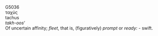 <body>
  <p>G5036<br>  ταχύς  <br> tachus  <br><i>takh-oos‘ </i><br>Of uncertain affinity; <i>fleet</i>, that is, (figuratively) <i>prompt</i> or <i>ready:</i> - swift.<br></p>
 </body>